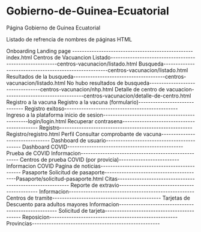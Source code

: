 # Gobierno-de-Guinea-Ecuatorial
Página Gobierno de Guinea Ecuatorial

Listado de refrencia de nombres de páginas HTML

Onboarding
    Landing page --------------------------------------------------index.html
Centros de Vacuancion
    Listado--------------------------------------------------------centros-vacunacion/listado.html
    Busqueda-------------------------------------------------------centros-vacunacion/listado.html
    Resultados de la busqueda--------------------------------------centros-vacunacion/listado.html
    No hubo resultados de busqueda---------------------------------centros-vacunacion/nhp.html
    Detalle de centro de vacuacion---------------------------------centros-vacunacion/detalle-de-centro.html
Registro a la vacuna
    Registro a la vacuna (formulario)------------------------------
    Registro exitoso-----------------------------------------------
Ingreso a la plataforma
    inicio de sesion-----------------------------------------------login/login.html
    Recuperar contrasena-------------------------------------------
    Registro-------------------------------------------------------Registro/registro.html
Perfil
    Consultar comprobante de vacuna--------------------------------
    Dashboard de usuario-------------------------------------------
    Dashboard COVID------------------------------------------------
Prueba de COVID
    Informacion----------------------------------------------------
    Centros de prueba COVID (por provicia)-------------------------
Informacion COVID
    Pagina de noticias---------------------------------------------
Pasaporte
    Solicitud de pasaporte-----------------------------------------Pasaporte/solicitud-pasaporte.html
    Citas----------------------------------------------------------
    Reporte de extravio--------------------------------------------
    Informacion----------------------------------------------------
    Centros de tramite---------------------------------------------
Tarjetas de Descuento para adultos mayores
    Informacion----------------------------------------------------
    Solicitud de tarjeta-------------------------------------------
    Reposicion-----------------------------------------------------
    Provincias-----------------------------------------------------
